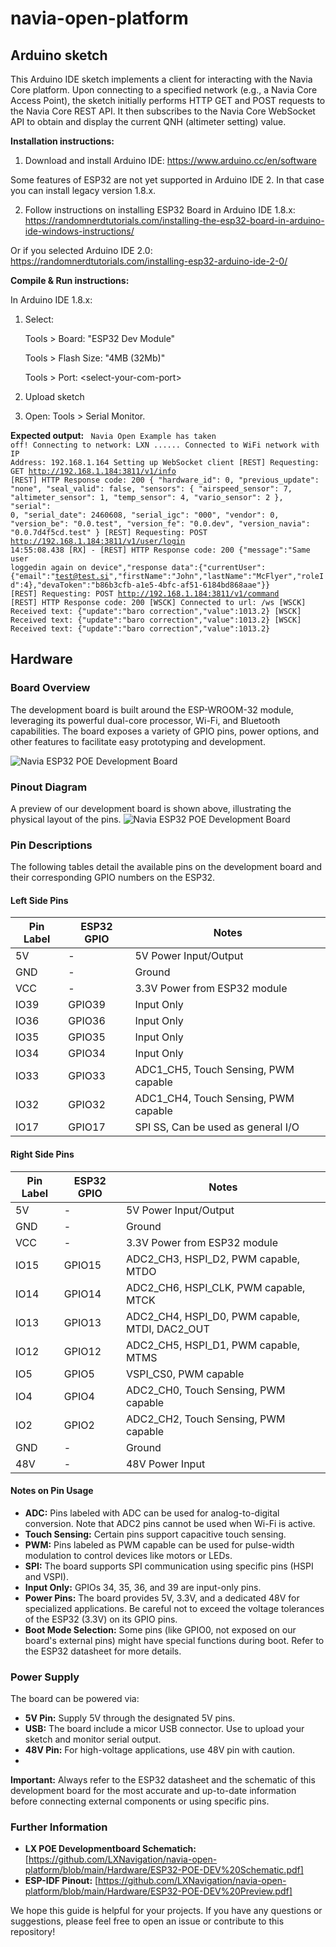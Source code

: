 # navia-open-platform

## Arduino sketch

This Arduino IDE sketch implements a client for interacting with the Navia Core platform. Upon connecting to a specified network (e.g., a Navia Core Access Point), the sketch initially performs HTTP GET and POST requests to the Navia Core REST API. It then subscribes to the Navia Core WebSocket API to obtain and display the current QNH (altimeter setting) value.

**Installation instructions:**

1. Download and install Arduino IDE: https://www.arduino.cc/en/software

  Some features of ESP32 are not yet supported in Arduino IDE 2. In that case you can install legacy version 1.8.x.

2. Follow instructions on installing ESP32 Board in Arduino IDE 1.8.x: https://randomnerdtutorials.com/installing-the-esp32-board-in-arduino-ide-windows-instructions/

Or if you selected Arduino IDE 2.0: https://randomnerdtutorials.com/installing-esp32-arduino-ide-2-0/

**Compile & Run instructions:**

In Arduino IDE 1.8.x:

1. Select:
   
   Tools > Board: "ESP32 Dev Module"
   
   Tools > Flash Size: "4MB (32Mb)"
   
   Tools > Port: \<select-your-com-port\>

4. Upload sketch

5. Open: Tools > Serial Monitor.

**Expected output:**
<code>
Navia Open Example has taken off!
Connecting to network: LXN
......
Connected to WiFi network with IP Address: 192.168.1.164
Setting up WebSocket client
[REST] Requesting: GET http://192.168.1.184:3811/v1/info
[REST] HTTP Response code: 200
{
    "hardware_id": 0,
    "previous_update": "none",
    "seal_valid": false,
    "sensors": {
        "airspeed_sensor": 7,
        "altimeter_sensor": 1,
        "temp_sensor": 4,
        "vario_sensor": 2
    },
    "serial": 0,
    "serial_date": 2460608,
    "serial_igc": "000",
    "vendor": 0,
    "version_be": "0.0.test",
    "version_fe": "0.0.dev",
    "version_navia": "0.0.7d4f5cd.test"
}
[REST] Requesting: POST http://192.168.1.184:3811/v1/user/login
14:55:08.438 [RX] - [REST] HTTP Response code: 200
{"message":"Same user loggedin again on device","response data":{"currentUser":{"email":"test@test.si","firstName":"John","lastName":"McFlyer","roleId":4},"devaToken":"b86b3cfb-a1e5-4bfc-af51-6184bd868aae"}}
[REST] Requesting: POST http://192.168.1.184:3811/v1/command
[REST] HTTP Response code: 200
[WSCK] Connected to url: /ws<LF>
[WSCK] Received text: {"update":"baro correction","value":1013.2}<LF>
[WSCK] Received text: {"update":"baro correction","value":1013.2}<LF>
[WSCK] Received text: {"update":"baro correction","value":1013.2}<LF>
</code>

## Hardware

### Board Overview

The development board is built around the ESP-WROOM-32 module, leveraging its powerful dual-core processor, Wi-Fi, and Bluetooth capabilities. The board exposes a variety of GPIO pins, power options, and other features to facilitate easy prototyping and development.

![Navia ESP32 POE Development Board](https://github.com/LXNavigation/navia-open-platform/blob/main/Hardware/pcb.png?raw=true)

### Pinout Diagram

A preview of our development board is shown above, illustrating the physical layout of the pins.
![Navia ESP32 POE Development Board](https://github.com/LXNavigation/navia-open-platform/blob/main/Hardware/ESP32-POE-DEV%20Preview.png?raw=true)

### Pin Descriptions

The following tables detail the available pins on the development board and their corresponding GPIO numbers on the ESP32.

#### Left Side Pins

| Pin Label | ESP32 GPIO | Notes                                     |
| --------- | ----------- | ----------------------------------------- |
| 5V        | -           | 5V Power Input/Output                     |
| GND       | -           | Ground                                    |
| VCC       | -           | 3.3V Power from ESP32 module                 |
| IO39      | GPIO39      | Input Only                                |
| IO36      | GPIO36      | Input Only                                |
| IO35      | GPIO35      | Input Only                                |
| IO34      | GPIO34      | Input Only                                |
| IO33      | GPIO33      | ADC1_CH5, Touch Sensing, PWM capable      |
| IO32      | GPIO32      | ADC1_CH4, Touch Sensing, PWM capable      |
| IO17      | GPIO17      | SPI SS, Can be used as general I/O    |

#### Right Side Pins

| Pin Label | ESP32 GPIO | Notes                                     |
| --------- | ----------- | ----------------------------------------- |
| 5V        | -           | 5V Power Input/Output                     |
| GND       | -           | Ground                                    |
| VCC       | -           | 3.3V Power from ESP32 module                 |
| IO15      | GPIO15      | ADC2_CH3, HSPI_D2, PWM capable, MTDO     |
| IO14      | GPIO14      | ADC2_CH6, HSPI_CLK, PWM capable, MTCK    |
| IO13      | GPIO13      | ADC2_CH4, HSPI_D0, PWM capable, MTDI, DAC2_OUT |
| IO12      | GPIO12      | ADC2_CH5, HSPI_D1, PWM capable, MTMS     |
| IO5       | GPIO5       | VSPI_CS0, PWM capable                   |
| IO4       | GPIO4       | ADC2_CH0, Touch Sensing, PWM capable      |
| IO2       | GPIO2       | ADC2_CH2, Touch Sensing, PWM capable      |
| GND       | -           | Ground                                    |
| 48V       | -           | 48V Power Input                           |

#### Notes on Pin Usage

*   **ADC:** Pins labeled with ADC can be used for analog-to-digital conversion. Note that ADC2 pins cannot be used when Wi-Fi is active.
*   **Touch Sensing:** Certain pins support capacitive touch sensing.
*   **PWM:** Pins labeled as PWM capable can be used for pulse-width modulation to control devices like motors or LEDs.
*   **SPI:** The board supports SPI communication using specific pins (HSPI and VSPI).
*   **Input Only:** GPIOs 34, 35, 36, and 39 are input-only pins.
*   **Power Pins:** The board provides 5V, 3.3V, and a dedicated 48V for specialized applications. Be careful not to exceed the voltage tolerances of the ESP32 (3.3V) on its GPIO pins.
*   **Boot Mode Selection:** Some pins (like GPIO0, not exposed on our board's external pins) might have special functions during boot. Refer to the ESP32 datasheet for more details.

### Power Supply

The board can be powered via:

*   **5V Pin:** Supply 5V through the designated 5V pins.
*   **USB:**  The board include a micor USB connector. Use to upload your sketch and monitor serial output. 
*   **48V Pin:** For high-voltage applications, use 48V pin with caution.
*   
**Important:** Always refer to the ESP32 datasheet and the schematic of this development board for the most accurate and up-to-date information before connecting external components or using specific pins.

### Further Information

*   **LX POE Developmentboard Schematich:** \[https://github.com/LXNavigation/navia-open-platform/blob/main/Hardware/ESP32-POE-DEV%20Schematic.pdf]
*   **ESP-IDF Pinout:** \[https://github.com/LXNavigation/navia-open-platform/blob/main/Hardware/ESP32-POE-DEV%20Preview.pdf]

We hope this guide is helpful for your projects. If you have any questions or suggestions, please feel free to open an issue or contribute to this repository!

